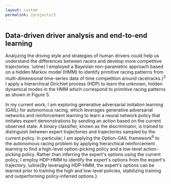 ```yaml
---
layout: custom
permalink: /projects/3
---
```





## Data-driven driver analysis and end-to-end learning

Analyzing the driving style and strategies of human drivers could help us understand the differences between racers and develop more competitive trajectories. \uline{ I employed a Bayesian non-parametric approach based on a hidden Markov model (HMM) to identify primitive racing patterns from multi-dimensional time\-series data of time competition around racetracks.}$^2$ I apply a hierarchical Dirichlet process (HDP) to learn the unknown, hidden dynamical modes in the HMM which correspond to  primitive racing patterns as shown in Figure 5.

In my current work, I am exploring generative adversarial imitation learning (GAIL) for autonomous racing, which leverages generative adversarial networks and reinforcement learning to learn a neural network policy that imitates expert demonstrations by sending an action based on the current observed state. A  binary classifier, known as the discriminator, is trained to distinguish between expert trajectories and trajectories sampled by the current policy. In particular, I am applying the Option-GAIL framework$^6$ to the autonomous racing problem by applying hierarchical reinforcement learning to find a high-level option-picking policy and a low-level action-picking policy. Rather than inferring the expert's options using the current policy, I employ HDP-HMM to identify the expert's options from the expert's trajectory. \uline{By leveraging HDP-HMM, the expert's options can be learned prior to training the high and low-level policies, stabilizing training and outperforming policy-inferred options.}


